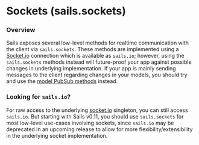 # Sockets (sails.sockets)

### Overview

Sails exposes several low-level methods for realtime communication with the client via `sails.sockets`.  These methods are implemented using a [Socket.io](http://socket.io) connection which is available as `sails.io`; however, using the `sails.sockets` methods instead will future-proof your app against possible changes in underlying implementation.  If your app is mainly sending messages to the client regarding changes in your models, you should try and use the [model PubSub methods](https://github.com/balderdashy/sails-docs/blob/0.10/reference/ModelMethods.md#publishcreate-datasocket-) instead.

### Looking for `sails.io`?

For raw access to the underlying [socket.io](http://socket.io/) singleton, you can still access `sails.io`.  But starting with Sails v0.11, you should use `sails.sockets` for most low-level use-cases involving sockets, since `sails.io` may be deprecated in an upcoming release to allow for more flexibility/extensibility in the underlying socket implementation.


<docmeta name="uniqueID" value="Sockets505826">
<docmeta name="displayName" value="sails.sockets">
<docmeta name="stabilityIndex" value="3">
